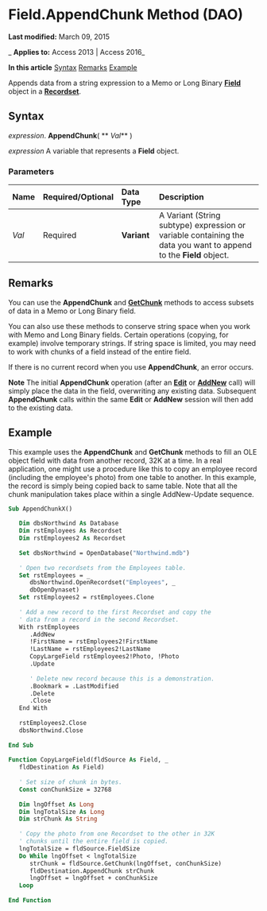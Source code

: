 
# Field.AppendChunk Method (DAO)

 **Last modified:** March 09, 2015

 _ **Applies to:** Access 2013 | Access 2016_

 **In this article**
[Syntax](#sectionSection0)
[Remarks](#sectionSection1)
[Example](#sectionSection2)


Appends data from a string expression to a Memo or Long Binary  **[Field](47282ce2-9b49-ccf9-ad37-c4bb25cfd037.md)** object in a **[Recordset](9774232c-e6da-175b-fc7f-ed2ab7908fa0.md)**.

## Syntax
<a name="sectionSection0"> </a>

 _expression_. **AppendChunk**( ** _Val_** )

 _expression_ A variable that represents a **Field** object.


### Parameters



|**Name**|**Required/Optional**|**Data Type**|**Description**|
|:-----|:-----|:-----|:-----|
| _Val_|Required|**Variant**|A Variant (String subtype) expression or variable containing the data you want to append to the  **Field** object.|

## Remarks
<a name="sectionSection1"> </a>

You can use the  **AppendChunk** and **[GetChunk](b8984e79-54f7-8052-85a3-d12033daf7a1.md)** methods to access subsets of data in a Memo or Long Binary field.

You can also use these methods to conserve string space when you work with Memo and Long Binary fields. Certain operations (copying, for example) involve temporary strings. If string space is limited, you may need to work with chunks of a field instead of the entire field.

If there is no current record when you use  **AppendChunk**, an error occurs.


 **Note**  The initial  **AppendChunk** operation (after an **[Edit](a64d601b-f446-da40-0020-b99110a72872.md)** or **[AddNew](18cb35f6-8652-fb20-2460-3d13fae39d23.md)** call) will simply place the data in the field, overwriting any existing data. Subsequent **AppendChunk** calls within the same **Edit** or **AddNew** session will then add to the existing data.




## Example
<a name="sectionSection2"> </a>

This example uses the  **AppendChunk** and **GetChunk** methods to fill an OLE object field with data from another record, 32K at a time. In a real application, one might use a procedure like this to copy an employee record (including the employee's photo) from one table to another. In this example, the record is simply being copied back to same table. Note that all the chunk manipulation takes place within a single AddNew-Update sequence.


```vb
Sub AppendChunkX() 
 
   Dim dbsNorthwind As Database 
   Dim rstEmployees As Recordset 
   Dim rstEmployees2 As Recordset 
 
   Set dbsNorthwind = OpenDatabase("Northwind.mdb") 
 
   ' Open two recordsets from the Employees table. 
   Set rstEmployees = _ 
      dbsNorthwind.OpenRecordset("Employees", _ 
      dbOpenDynaset) 
   Set rstEmployees2 = rstEmployees.Clone 
 
   ' Add a new record to the first Recordset and copy the  
   ' data from a record in the second Recordset. 
   With rstEmployees 
      .AddNew 
      !FirstName = rstEmployees2!FirstName 
      !LastName = rstEmployees2!LastName 
      CopyLargeField rstEmployees2!Photo, !Photo 
      .Update 
 
      ' Delete new record because this is a demonstration. 
      .Bookmark = .LastModified 
      .Delete 
      .Close 
   End With 
 
   rstEmployees2.Close 
   dbsNorthwind.Close 
 
End Sub 
 
Function CopyLargeField(fldSource As Field, _ 
   fldDestination As Field) 
 
   ' Set size of chunk in bytes. 
   Const conChunkSize = 32768 
 
   Dim lngOffset As Long 
   Dim lngTotalSize As Long 
   Dim strChunk As String 
 
   ' Copy the photo from one Recordset to the other in 32K  
   ' chunks until the entire field is copied. 
   lngTotalSize = fldSource.FieldSize 
   Do While lngOffset < lngTotalSize 
      strChunk = fldSource.GetChunk(lngOffset, conChunkSize) 
      fldDestination.AppendChunk strChunk 
      lngOffset = lngOffset + conChunkSize 
   Loop 
 
End Function
```

